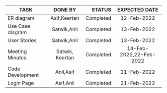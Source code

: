 | TASK        | DONE BY           | STATUS  | EXPECTED DATE
| ------------- |:-------------:| -----:|:------------:|
| ER diagram      | Asif,Keertan | Completed | 12-Feb-2022 |
| Use Case diagram      | Satwik,Anil      | Completed |  13-Feb-2022 |
| User Stories | Satwik,Anil     | Completed    |  13-Feb-2022 |
| Meeting Minutes | Satwik, Keertan      | Completed    |  14-Feb-2022,22-Feb-2022 |
| Code Development      | Anil,Asif      | Completed    |  21-Feb-2022 |
| Login Page  | Asif,Anil  | Completed | 21-Feb-2022|
